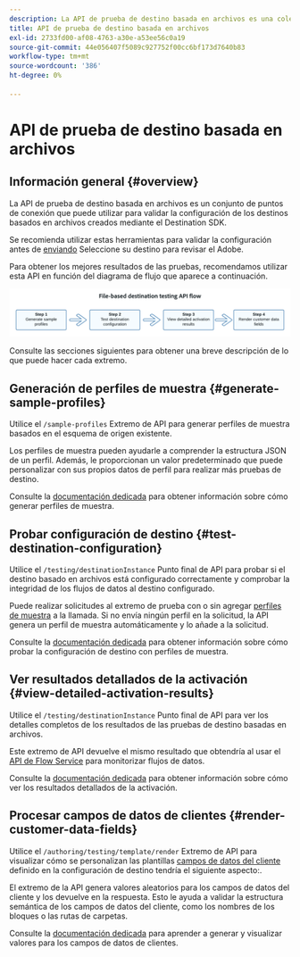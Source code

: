 ```yaml
---
description: La API de prueba de destino basada en archivos es una colección de puntos de conexión que puede utilizar para validar la configuración de los destinos basados en archivos creados mediante el Destination SDK.
title: API de prueba de destino basada en archivos
exl-id: 2733fd00-af08-4763-a30e-a53ee56c0a19
source-git-commit: 44e056407f5089c927752f00cc6bf173d7640b83
workflow-type: tm+mt
source-wordcount: '386'
ht-degree: 0%

---
```


# API de prueba de destino basada en archivos

## Información general {#overview}

La API de prueba de destino basada en archivos es un conjunto de puntos de conexión que puede utilizar para validar la configuración de los destinos basados en archivos creados mediante el Destination SDK.

Se recomienda utilizar estas herramientas para validar la configuración antes de [enviando](submit-destination.md) Seleccione su destino para revisar el Adobe.

Para obtener los mejores resultados de las pruebas, recomendamos utilizar esta API en función del diagrama de flujo que aparece a continuación.

![Diagrama que muestra el flujo de prueba de destino recomendado](assets/file-based-testing-flow.png)

Consulte las secciones siguientes para obtener una breve descripción de lo que puede hacer cada extremo.

## Generación de perfiles de muestra {#generate-sample-profiles}

Utilice el `/sample-profiles` Extremo de API para generar perfiles de muestra basados en el esquema de origen existente.

Los perfiles de muestra pueden ayudarle a comprender la estructura JSON de un perfil. Además, le proporcionan un valor predeterminado que puede personalizar con sus propios datos de perfil para realizar más pruebas de destino.

Consulte la [documentación dedicada](file-based-sample-profile-generation-api.md) para obtener información sobre cómo generar perfiles de muestra.

## Probar configuración de destino {#test-destination-configuration}

Utilice el `/testing/destinationInstance` Punto final de API para probar si el destino basado en archivos está configurado correctamente y comprobar la integridad de los flujos de datos al destino configurado.

Puede realizar solicitudes al extremo de prueba con o sin agregar [perfiles de muestra](file-based-sample-profile-generation-api.md) a la llamada. Si no envía ningún perfil en la solicitud, la API genera un perfil de muestra automáticamente y lo añade a la solicitud.

Consulte la [documentación dedicada](file-based-destination-testing-api.md) para obtener información sobre cómo probar la configuración de destino con perfiles de muestra.

## Ver resultados detallados de la activación {#view-detailed-activation-results}

Utilice el `/testing/destinationInstance` Punto final de API para ver los detalles completos de los resultados de las pruebas de destino basadas en archivos.

Este extremo de API devuelve el mismo resultado que obtendría al usar el [API de Flow Service](../api/update-destination-dataflows.md) para monitorizar flujos de datos.

Consulte la [documentación dedicada](file-based-destination-results-api.md) para obtener información sobre cómo ver los resultados detallados de la activación.

## Procesar campos de datos de clientes {#render-customer-data-fields}

Utilice el `/authoring/testing/template/render` Extremo de API para visualizar cómo se personalizan las plantillas [campos de datos del cliente](file-based-destination-configuration.md#customer-data-fields) definido en la configuración de destino tendría el siguiente aspecto:.

El extremo de la API genera valores aleatorios para los campos de datos del cliente y los devuelve en la respuesta. Esto le ayuda a validar la estructura semántica de los campos de datos del cliente, como los nombres de los bloques o las rutas de carpetas.

Consulte la [documentación dedicada](file-based-render-template-api.md) para aprender a generar y visualizar valores para los campos de datos de clientes.
